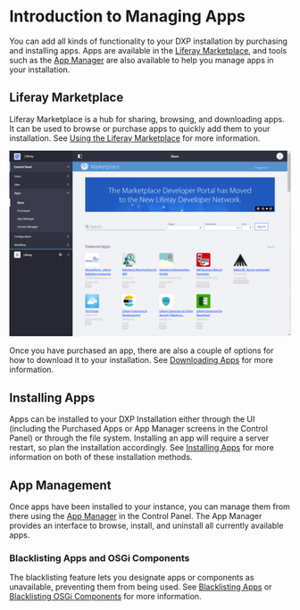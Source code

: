 # Introduction to Managing Apps

You can add all kinds of functionality to your DXP installation by purchasing and installing apps. Apps are available in the [Liferay Marketplace](./purchasing-apps-on-liferay-marketplace.md), and tools such as the [App Manager](./using-the-app-manager.md) are also available to help you manage apps in your installation.

## Liferay Marketplace

Liferay Marketplace is a hub for sharing, browsing, and downloading apps. It can be used to browse or purchase apps to quickly add them to your installation. See [Using the Liferay Marketplace](./purchasing-apps-on-liferay-marketplace.md) for more information.

![Use the Liferay Marketplace to quickly purchase and install apps to your DXP installation.](./installing-and-managing-apps/images/01.png)

Once you have purchased an app, there are also a couple of options for how to download it to your installation. See [Downloading Apps](./downloading-apps.md) for more information.

## Installing Apps

Apps can be installed to your DXP Installation either through the UI (including the Purchased Apps or App Manager screens in the Control Panel) or through the file system. Installing an app will require a server restart, so plan the installation accordingly. See [Installing Apps](./installing-apps) for more information on both of these installation methods.

## App Management

Once apps have been installed to your instance, you can manage them from there using the [App Manager](./using-the-app-manager.md) in the Control Panel. The App Manager provides an interface to browse, install, and uninstall all currently available apps.

### Blacklisting Apps and OSGi Components

The blacklisting feature lets you designate apps or components as unavailable, preventing them from being used. See [Blacklisting Apps](./blacklisting-apps.md) or [Blacklisting OSGi Components](./blacklisting-osgi-components.md) for more information.